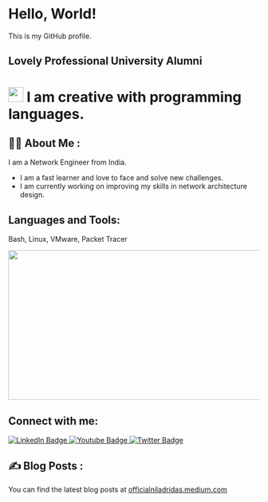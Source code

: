 # Hello, World!

This is my GitHub profile.

## Lovely Professional University Alumni 
<h1>
  <img src="https://media.giphy.com/media/hvRJCLFzcasrR4ia7z/giphy.gif" width="30px"/> I am creative with programming languages.
</h1>

## :woman_technologist: About Me :
I am a Network Engineer from India.

- I am a fast learner and love to face and solve new challenges.
- I am currently working on improving my skills in network architecture design.

## Languages and Tools:
Bash, Linux, VMware, Packet Tracer

<div align="center">
  <img src="https://media.giphy.com/media/dWesBcTLavkZuG35MI/giphy.gif" width="600" height="300"/>
</div>

## Connect with me:
<div id="badges">
  <a href="https://in.linkedin.com/in/niladri-d-4a8b3128b">
    <img src="https://img.shields.io/badge/LinkedIn-blue?style=for-the-badge&logo=linkedin&logoColor=white" alt="LinkedIn Badge"/>
  </a>
  <a href="https://youtube.com/@qtechsqubits?si=SaC3ni3aPF7tL361">
    <img src="https://img.shields.io/badge/YouTube-red?style=for-the-badge&logo=youtube&logoColor=white" alt="Youtube Badge"/>
  </a>
  <a href="https://x.com/niladri12_?t=NRkG_Ml7LN0U1McoZ1Prvg&s=09">
    <img src="https://img.shields.io/badge/Twitter-blue?style=for-the-badge&logo=twitter&logoColor=white" alt="Twitter Badge"/>
  </a>
</div>

## :writing_hand: Blog Posts :

<!-- BLOG-POST-LIST:START -->
<!-- BLOG-POST-LIST:END -->

You can find the latest blog posts at [officialniladridas.medium.com](https://officialniladridas.medium.com)
